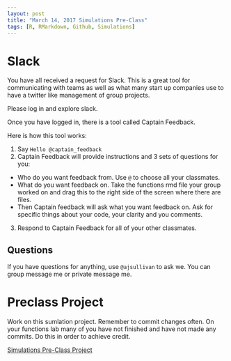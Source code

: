 ```yaml
---
layout: post
title: "March 14, 2017 Simulations Pre-Class"
tags: [R, RMarkdown, Github, Simulations]
---
```





# Slack


You have all received a request for Slack. This is a great tool for communicating with teams as well as what many start up companies use to have a twitter like management of group projects. 

Please log in and explore slack. 



Once you have logged in, there is a tool called Captain Feedback.

Here is how this tool works: 

1. Say `Hello @captain_feedback`
2. Captain Feedback will provide instructions and 3 sets of questions for you:
  - Who do you want feedback from. Use `@` to choose all your classmates.
  - What do you want feedback on. Take the functions rmd file your group worked on and drag this to the right side of the screen where there are files. 
  - Then Captain feedback will ask what you want feedback on. Ask for specific things about your code, your clarity and you comments. 
3. Respond to Captain Feedback for all of your other classmates. 



## Questions

If you have questions for anything, use `@ajsullivan` to ask we. You can group message me or private message me. 



# Preclass Project


Work on this sumlation project. Remember to commit changes often. On your functions lab many of you have not finished and have not made any commits. Do this in order to achieve credit. 


[Simulations Pre-Class Project](https://classroom.github.com/assignment-invitations/ef9e3a4121e86130820af93e422c4631)